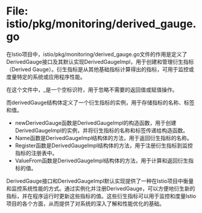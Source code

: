 # File: istio/pkg/monitoring/derived_gauge.go

在Istio项目中，istio/pkg/monitoring/derived_gauge.go文件的作用是定义了DerivedGauge接口及其默认实现DerivedGaugeImpl，用于创建和管理衍生指标（Derived Gauge）。衍生指标是从其他基础指标计算得出的指标，可用于监控或度量特定的系统或应用程序性能。

在这个文件中，_是一个空标识符，用于忽略不需要的返回值或赋值操作。

而derivedGauge结构体定义了一个衍生指标的实例，用于存储指标的名称、标签和值。

- newDerivedGauge函数是DerivedGaugeImpl的构造函数，用于创建DerivedGaugeImpl的实例，并将衍生指标的名称和标签传递给构造函数。
- Name函数是DerivedGaugeImpl结构体的方法，用于返回衍生指标的名称。
- Register函数是DerivedGaugeImpl结构体的方法，用于注册衍生指标到监控指标的注册表中。
- ValueFrom函数是DerivedGaugeImpl结构体的方法，用于计算和返回衍生指标的值。

DerivedGauge接口和DerivedGaugeImpl默认实现提供了一种在Istio项目中衡量和监控系统性能的方式。通过实例化并注册DerivedGauge，可以方便地衍生新的指标，并在程序运行时更新这些指标的值。这些衍生指标可以用于监控和度量Istio项目的各个方面，从而提供了对系统的深入了解和性能优化的基础。

